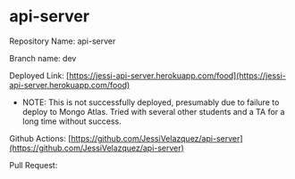# api-server

Repository Name: api-server

Branch name: dev

Deployed Link: [https://jessi-api-server.herokuapp.com/food](https://jessi-api-server.herokuapp.com/food)
  - NOTE: This is not successfully deployed, presumably due to failure to deploy to Mongo Atlas. Tried with several other students and a TA for a long time without success.

Github Actions: [https://github.com/JessiVelazquez/api-server](https://github.com/JessiVelazquez/api-server)

Pull Request: 